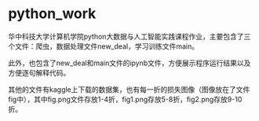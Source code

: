 # python_work
华中科技大学计算机学院python大数据与人工智能实践课程作业，主要包含了三个文件：爬虫，数据处理文件new_deal，学习训练文件main。

此外，也包含了new_deal和main文件的ipynb文件，方便展示程序运行结果以及方便逐句解释代码。

其他的文件有kaggle上下载的数据集，也有每一折的损失图像（图像放在了文件fig中），其中fig.png文件存放1-4折，fig1.png存放5-8折，fig2.png存放9-10折。
